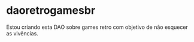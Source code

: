 # daoretrogamesbr
Estou criando esta DAO sobre games retro com objetivo de não esquecer as vivências.
